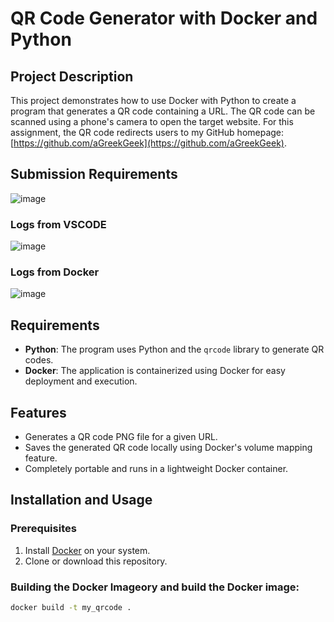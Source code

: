 # QR Code Generator with Docker and Python

## Project Description

This project demonstrates how to use Docker with Python to create a program that generates a QR code containing a URL. The QR code can be scanned using a phone's camera to open the target website. For this assignment, the QR code redirects users to my GitHub homepage: [https://github.com/aGreekGeek](https://github.com/aGreekGeek).

## Submission Requirements
![image](https://github.com/user-attachments/assets/e645208d-c65f-4a7f-a9e4-02c4a1f1b3e0)

### Logs from VSCODE
![image](https://github.com/user-attachments/assets/c1e148e5-65bf-4d6a-857e-2ec9856be479)

### Logs from Docker
![image](https://github.com/user-attachments/assets/c1913baf-b019-462f-a979-8767a6bd15d4)


## Requirements 

- **Python**: The program uses Python and the `qrcode` library to generate QR codes.
- **Docker**: The application is containerized using Docker for easy deployment and execution.

## Features

- Generates a QR code PNG file for a given URL.
- Saves the generated QR code locally using Docker's volume mapping feature.
- Completely portable and runs in a lightweight Docker container.

## Installation and Usage

### Prerequisites

1. Install [Docker](https://www.docker.com/get-started) on your system.
2. Clone or download this repository.

### Building the Docker Imageory and build the Docker image:

```bash
docker build -t my_qrcode .
